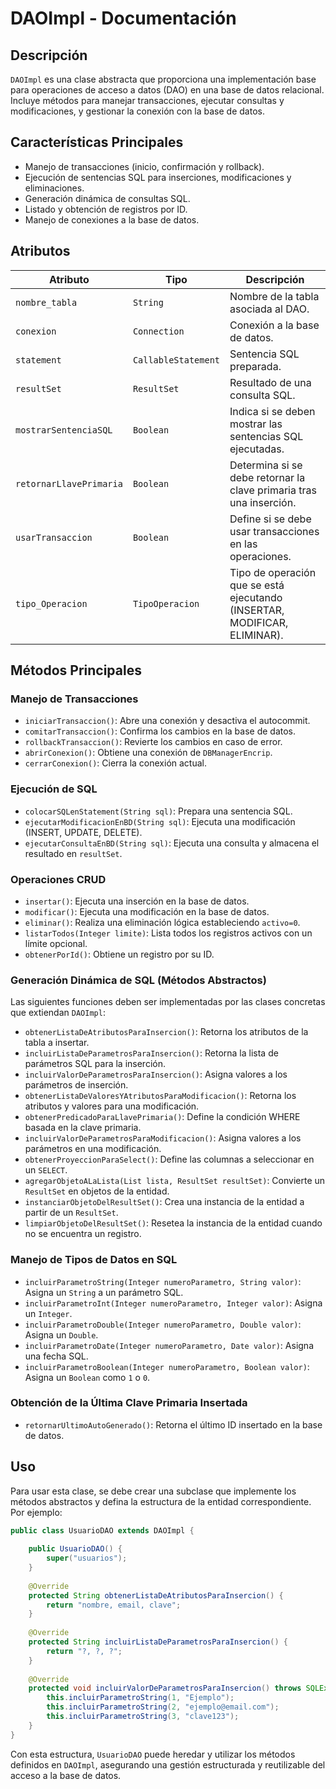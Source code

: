# DAOImpl - Documentación

## Descripción

`DAOImpl` es una clase abstracta que proporciona una implementación base para operaciones de acceso a datos (DAO) en una base de datos relacional. Incluye métodos para manejar transacciones, ejecutar consultas y modificaciones, y gestionar la conexión con la base de datos.

## Características Principales

- Manejo de transacciones (inicio, confirmación y rollback).
- Ejecución de sentencias SQL para inserciones, modificaciones y eliminaciones.
- Generación dinámica de consultas SQL.
- Listado y obtención de registros por ID.
- Manejo de conexiones a la base de datos.

## Atributos

| Atributo                   | Tipo                 | Descripción |
|----------------------------|----------------------|-------------|
| `nombre_tabla`             | `String`            | Nombre de la tabla asociada al DAO. |
| `conexion`                 | `Connection`        | Conexión a la base de datos. |
| `statement`                | `CallableStatement` | Sentencia SQL preparada. |
| `resultSet`                | `ResultSet`         | Resultado de una consulta SQL. |
| `mostrarSentenciaSQL`      | `Boolean`           | Indica si se deben mostrar las sentencias SQL ejecutadas. |
| `retornarLlavePrimaria`    | `Boolean`           | Determina si se debe retornar la clave primaria tras una inserción. |
| `usarTransaccion`          | `Boolean`           | Define si se debe usar transacciones en las operaciones. |
| `tipo_Operacion`           | `TipoOperacion`     | Tipo de operación que se está ejecutando (INSERTAR, MODIFICAR, ELIMINAR). |

## Métodos Principales

### Manejo de Transacciones

- `iniciarTransaccion()`: Abre una conexión y desactiva el autocommit.
- `comitarTransaccion()`: Confirma los cambios en la base de datos.
- `rollbackTransaccion()`: Revierte los cambios en caso de error.
- `abrirConexion()`: Obtiene una conexión de `DBManagerEncrip`.
- `cerrarConexion()`: Cierra la conexión actual.

### Ejecución de SQL

- `colocarSQLenStatement(String sql)`: Prepara una sentencia SQL.
- `ejecutarModificacionEnBD(String sql)`: Ejecuta una modificación (INSERT, UPDATE, DELETE).
- `ejecutarConsultaEnBD(String sql)`: Ejecuta una consulta y almacena el resultado en `resultSet`.

### Operaciones CRUD

- `insertar()`: Ejecuta una inserción en la base de datos.
- `modificar()`: Ejecuta una modificación en la base de datos.
- `eliminar()`: Realiza una eliminación lógica estableciendo `activo=0`.
- `listarTodos(Integer limite)`: Lista todos los registros activos con un límite opcional.
- `obtenerPorId()`: Obtiene un registro por su ID.

### Generación Dinámica de SQL (Métodos Abstractos)

Las siguientes funciones deben ser implementadas por las clases concretas que extiendan `DAOImpl`:

- `obtenerListaDeAtributosParaInsercion()`: Retorna los atributos de la tabla a insertar.
- `incluirListaDeParametrosParaInsercion()`: Retorna la lista de parámetros SQL para la inserción.
- `incluirValorDeParametrosParaInsercion()`: Asigna valores a los parámetros de inserción.
- `obtenerListaDeValoresYAtributosParaModificacion()`: Retorna los atributos y valores para una modificación.
- `obtenerPredicadoParaLlavePrimaria()`: Define la condición WHERE basada en la clave primaria.
- `incluirValorDeParametrosParaModificacion()`: Asigna valores a los parámetros en una modificación.
- `obtenerProyeccionParaSelect()`: Define las columnas a seleccionar en un `SELECT`.
- `agregarObjetoALaLista(List lista, ResultSet resultSet)`: Convierte un `ResultSet` en objetos de la entidad.
- `instanciarObjetoDelResultSet()`: Crea una instancia de la entidad a partir de un `ResultSet`.
- `limpiarObjetoDelResultSet()`: Resetea la instancia de la entidad cuando no se encuentra un registro.

### Manejo de Tipos de Datos en SQL

- `incluirParametroString(Integer numeroParametro, String valor)`: Asigna un `String` a un parámetro SQL.
- `incluirParametroInt(Integer numeroParametro, Integer valor)`: Asigna un `Integer`.
- `incluirParametroDouble(Integer numeroParametro, Double valor)`: Asigna un `Double`.
- `incluirParametroDate(Integer numeroParametro, Date valor)`: Asigna una fecha SQL.
- `incluirParametroBoolean(Integer numeroParametro, Boolean valor)`: Asigna un `Boolean` como `1` o `0`.

### Obtención de la Última Clave Primaria Insertada

- `retornarUltimoAutoGenerado()`: Retorna el último ID insertado en la base de datos.

## Uso

Para usar esta clase, se debe crear una subclase que implemente los métodos abstractos y defina la estructura de la entidad correspondiente. Por ejemplo:

```java
public class UsuarioDAO extends DAOImpl {
    
    public UsuarioDAO() {
        super("usuarios");
    }
    
    @Override
    protected String obtenerListaDeAtributosParaInsercion() {
        return "nombre, email, clave";
    }
    
    @Override
    protected String incluirListaDeParametrosParaInsercion() {
        return "?, ?, ?";
    }
    
    @Override
    protected void incluirValorDeParametrosParaInsercion() throws SQLException {
        this.incluirParametroString(1, "Ejemplo");
        this.incluirParametroString(2, "ejemplo@email.com");
        this.incluirParametroString(3, "clave123");
    }
}
```

Con esta estructura, `UsuarioDAO` puede heredar y utilizar los métodos definidos en `DAOImpl`, asegurando una gestión estructurada y reutilizable del acceso a la base de datos.


